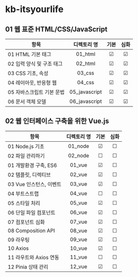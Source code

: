 # kb-itsyourlife


## 01 웹 표준 HTML/CSS/JavaScript
| 항목 | 디렉토리 명 | 기본 | 심화 | 
|------|:----:|:----:|:----:|
| 01 HTML 기본 태그 | 01_html | ☑ | ☑ | 
| 02 입력 양식 및 구조 태그 | 02_html | ☑ | ☑ |  
| 03 CSS 기초, 속성 | 03_css | ☑ | ☑ |  
| 04 레이아웃, 반응형 웹 | 04_css | ☑ | ☑ |  
| 05 자바스크립트 기본 문법 | 05_javascript | ☑ | ☑ |  
| 06 문서 객체 모델 | 06_javascript | ☑ | ☑ |  

 
 ## 02 웹 인터페이스 구축을 위한 Vue.js
 | 항목 | 디렉토리 명 | 기본 | 심화 | 
|------|:----:|:----:|:----:|
| 01 Node.js 기초 | 01_node | ☑ | ☐ | 
| 02 파일 관리하기 | 02_node | ☐ | ☐ |  
| 01 개발환경 구축, ES6 | 01_vue | ☑ | ☐ |  
| 02 템플릿, 디렉티브 | 02_vue | ☑ | ☐ |  
| 03 Vue 인스턴스, 이벤트 | 03_vue | ☑ | ☐ |  
| 04 부트스트랩 | 04_vue | ☐ | ☐ |  
| 05 스타일 처리 | 05_vue | ☑ | ☐ | 
| 06 단일 파일 컴포넌트 | 06_vue | ☑ | ☐ | 
| 07 컴포넌트 심화 | 07_vue | ☑ | ☐ | 
| 08 Composition API | 08_vue | ☑ | ☐ | 
| 09 라우팅 | 09_vue | ☑ | ☐ | 
| 10 Axios | 10_vue | ☑ | ☐ | 
| 11 라우트와 Axios 연동 | 11_vue | ☐ | ☐ | 
| 12 Pinia 상태 관리 | 12_vue | ☑ | ☐ | 

